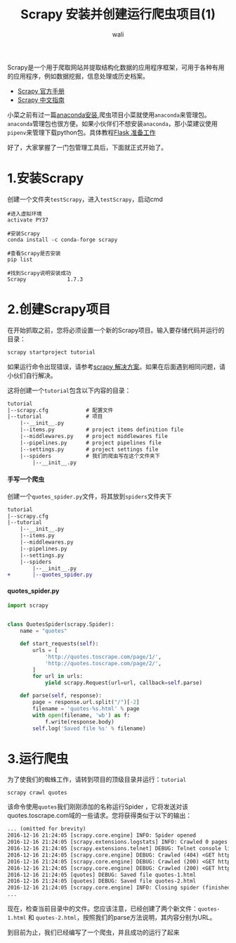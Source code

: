 ﻿---
layout: post
title: Scrapy 安装并创建运行爬虫项目(1) #标题
tagline: 安装并创建运行爬虫项目 
category: python      #分类
author: wali    #作者
tag: Scrapy     #标签
ghurl:        #github url
ghurl_zip:   #github zip下载
comments: true

post_nav: ["1.安装Scrapy", "2.创建Scrapy项目", "3.运行爬虫"] 
group_tag: Scrapy 1.7
---

Scrapy是一个用于爬取网站并提取结构化数据的应用程序框架，可用于各种有用的应用程序，例如数据挖掘，信息处理或历史档案。

- [Scrapy 官方手册](https://docs.scrapy.org/en/latest/index.html "https://docs.scrapy.org/en/latest/index.html")
- [Scrapy 中文指南](https://doc.yonyoucloud.com/doc/wiki/project/scrapy/items.html "https://doc.yonyoucloud.com/doc/wiki/project/scrapy/items.html")

小菜之前有过一篇[anaconda安装](/python/2019/05/13/anaconda.html "/python/2019/05/13/anaconda.html"),爬虫项目小菜就使用`anaconda`来管理包。`anaconda`管理包也很方便。如果小伙伴们不想安装`anaconda`，那小菜建议使用`pipenv`来管理下载python包。具体教程[Flask 准备工作](/python/2019/07/08/flask-1.html  "/python/2019/07/08/flask-1.html")

好了，大家掌握了一门包管理工具后，下面就正式开始了。

# 1.安装Scrapy

创建一个文件夹`testScrapy`，进入`testScrapy`，启动cmd

```
#进入虚拟环境
activate PY37

#安装Scrapy
conda install -c conda-forge scrapy

#查看Scrapy是否安装
pip list

#找到Scrapy说明安装成功
Scrapy             1.7.3
```


# 2.创建Scrapy项目

在开始抓取之前，您将必须设置一个新的Scrapy项目。输入要存储代码并运行的目录：

```txt
scrapy startproject tutorial
```
如果运行命令出现错误，请参考[scrapy 解决方案](/python/2019/08/12/scrapy-error-1.html "/python/2019/08/12/scrapy-error-1.html")。如果在后面遇到相同问题，请小伙们自行解决。


这将创建一个`tutorial`包含以下内容的目录：

```txt
tutorial
|--scrapy.cfg            # 配置文件
|--tutorial              # 项目
    |--__init__.py
    |--items.py          # project items definition file
    |--middlewares.py    # project middlewares file
    |--pipelines.py      # project pipelines file
    |--settings.py       # project settings file
    |--spiders           # 我们的爬虫写在这个文件夹下
        |--__init__.py
```


#### 手写一个爬虫
创建一个`quotes_spider.py`文件，将其放到`spiders`文件夹下

```diff
tutorial
|--scrapy.cfg            
|--tutorial              
    |--__init__.py
    |--items.py          
    |--middlewares.py   
    |--pipelines.py      
    |--settings.py       
    |--spiders           
        |--__init__.py
+       |--quotes_spider.py
```

#### quotes_spider.py

```python
import scrapy


class QuotesSpider(scrapy.Spider):
    name = "quotes"

    def start_requests(self):
        urls = [
            'http://quotes.toscrape.com/page/1/',
            'http://quotes.toscrape.com/page/2/',
        ]
        for url in urls:
            yield scrapy.Request(url=url, callback=self.parse)

    def parse(self, response):
        page = response.url.split("/")[-2]
        filename = 'quotes-%s.html' % page
        with open(filename, 'wb') as f:
            f.write(response.body)
        self.log('Saved file %s' % filename)
```

# 3.运行爬虫

为了使我们的蜘蛛工作，请转到项目的顶级目录并运行：`tutorial`

```
scrapy crawl quotes 
```

该命令使用`quotes`我们刚刚添加的名称运行Spider ，它将发送对该quotes.toscrape.com域的一些请求。您将获得类似于以下的输出：

```txt
... (omitted for brevity)
2016-12-16 21:24:05 [scrapy.core.engine] INFO: Spider opened
2016-12-16 21:24:05 [scrapy.extensions.logstats] INFO: Crawled 0 pages (at 0 pages/min), scraped 0 items (at 0 items/min)
2016-12-16 21:24:05 [scrapy.extensions.telnet] DEBUG: Telnet console listening on 127.0.0.1:6023
2016-12-16 21:24:05 [scrapy.core.engine] DEBUG: Crawled (404) <GET http://quotes.toscrape.com/robots.txt> (referer: None)
2016-12-16 21:24:05 [scrapy.core.engine] DEBUG: Crawled (200) <GET http://quotes.toscrape.com/page/1/> (referer: None)
2016-12-16 21:24:05 [scrapy.core.engine] DEBUG: Crawled (200) <GET http://quotes.toscrape.com/page/2/> (referer: None)
2016-12-16 21:24:05 [quotes] DEBUG: Saved file quotes-1.html
2016-12-16 21:24:05 [quotes] DEBUG: Saved file quotes-2.html
2016-12-16 21:24:05 [scrapy.core.engine] INFO: Closing spider (finished)
...
```

现在，检查当前目录中的文件。您应该注意，已经创建了两个新文件：`quotes-1.html` 和 `quotes-2.html`，按照我们的parse方法说明，其内容分别为URL。

到目前为止，我们已经编写了一个爬虫，并且成功的运行了起来






